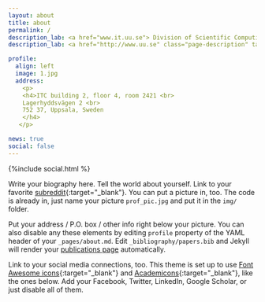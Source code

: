 ```yaml
---
layout: about
title: about
permalink: /
description_lab: <a href="www.it.uu.se"> Division of Scientific Computing, Department of Information Technology </a>
description_lab: <a href="http://www.uu.se" class="page-description" target="_blank">Uppsala University</a>	

profile:
  align: left
  image: 1.jpg
  address: 
    <p>
    <h4>ITC building 2, floor 4, room 2421 <br>
    Lagerhyddsvägen 2 <br>
    752 37, Uppsala, Sweden
    </h4>
   </p>

news: true
social: false
---
```

	
{%include social.html %}

Write your biography here. Tell the world about yourself. Link to your favorite [subreddit](http://reddit.com){:target="\_blank"}. You can put a picture in, too. The code is already in, just name your picture `prof_pic.jpg` and put it in the `img/` folder.

Put your address / P.O. box / other info right below your picture. You can also disable any these elements by editing `profile` property of the YAML header of your `_pages/about.md`. Edit `_bibliography/papers.bib` and Jekyll will render your [publications page](/al-folio/publications/) automatically.

Link to your social media connections, too. This theme is set up to use [Font Awesome icons](http://fortawesome.github.io/Font-Awesome/){:target="\_blank"} and [Academicons](https://jpswalsh.github.io/academicons/){:target="\_blank"}, like the ones below. Add your Facebook, Twitter, LinkedIn, Google Scholar, or just disable all of them.
